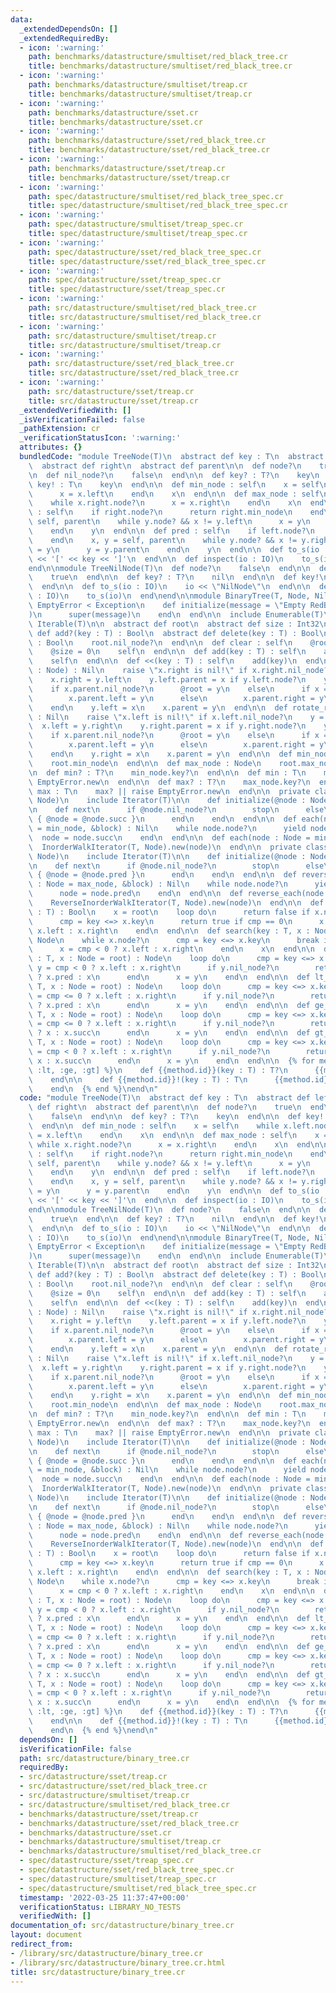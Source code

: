 ```yaml
---
data:
  _extendedDependsOn: []
  _extendedRequiredBy:
  - icon: ':warning:'
    path: benchmarks/datastructure/smultiset/red_black_tree.cr
    title: benchmarks/datastructure/smultiset/red_black_tree.cr
  - icon: ':warning:'
    path: benchmarks/datastructure/smultiset/treap.cr
    title: benchmarks/datastructure/smultiset/treap.cr
  - icon: ':warning:'
    path: benchmarks/datastructure/sset.cr
    title: benchmarks/datastructure/sset.cr
  - icon: ':warning:'
    path: benchmarks/datastructure/sset/red_black_tree.cr
    title: benchmarks/datastructure/sset/red_black_tree.cr
  - icon: ':warning:'
    path: benchmarks/datastructure/sset/treap.cr
    title: benchmarks/datastructure/sset/treap.cr
  - icon: ':warning:'
    path: spec/datastructure/smultiset/red_black_tree_spec.cr
    title: spec/datastructure/smultiset/red_black_tree_spec.cr
  - icon: ':warning:'
    path: spec/datastructure/smultiset/treap_spec.cr
    title: spec/datastructure/smultiset/treap_spec.cr
  - icon: ':warning:'
    path: spec/datastructure/sset/red_black_tree_spec.cr
    title: spec/datastructure/sset/red_black_tree_spec.cr
  - icon: ':warning:'
    path: spec/datastructure/sset/treap_spec.cr
    title: spec/datastructure/sset/treap_spec.cr
  - icon: ':warning:'
    path: src/datastructure/smultiset/red_black_tree.cr
    title: src/datastructure/smultiset/red_black_tree.cr
  - icon: ':warning:'
    path: src/datastructure/smultiset/treap.cr
    title: src/datastructure/smultiset/treap.cr
  - icon: ':warning:'
    path: src/datastructure/sset/red_black_tree.cr
    title: src/datastructure/sset/red_black_tree.cr
  - icon: ':warning:'
    path: src/datastructure/sset/treap.cr
    title: src/datastructure/sset/treap.cr
  _extendedVerifiedWith: []
  _isVerificationFailed: false
  _pathExtension: cr
  _verificationStatusIcon: ':warning:'
  attributes: {}
  bundledCode: "module TreeNode(T)\n  abstract def key : T\n  abstract def left\n\
    \  abstract def right\n  abstract def parent\n\n  def node?\n    true\n  end\n\
    \n  def nil_node?\n    false\n  end\n\n  def key? : T?\n    key\n  end\n\n  def\
    \ key! : T\n    key\n  end\n\n  def min_node : self\n    x = self\n    while x.left.node?\n\
    \      x = x.left\n    end\n    x\n  end\n\n  def max_node : self\n    x = self\n\
    \    while x.right.node?\n      x = x.right\n    end\n    x\n  end\n\n  def succ\
    \ : self\n    if right.node?\n      return right.min_node\n    end\n    x, y =\
    \ self, parent\n    while y.node? && x != y.left\n      x = y\n      y = y.parent\n\
    \    end\n    y\n  end\n\n  def pred : self\n    if left.node?\n      return left.max_node\n\
    \    end\n    x, y = self, parent\n    while y.node? && x != y.right\n      x\
    \ = y\n      y = y.parent\n    end\n    y\n  end\n\n  def to_s(io : IO)\n    io\
    \ << '[' << key << ']'\n  end\n\n  def inspect(io : IO)\n    to_s(io)\n  end\n\
    end\n\nmodule TreeNilNode(T)\n  def node?\n    false\n  end\n\n  def nil_node?\n\
    \    true\n  end\n\n  def key? : T?\n    nil\n  end\n\n  def key!\n    raise NilAssertionError.new\n\
    \  end\n\n  def to_s(io : IO)\n    io << \"NilNode\"\n  end\n\n  def inspect(io\
    \ : IO)\n    to_s(io)\n  end\nend\n\nmodule BinaryTree(T, Node, NilNode)\n  class\
    \ EmptyError < Exception\n    def initialize(message = \"Empty RedBlackTree\"\
    )\n      super(message)\n    end\n  end\n\n  include Enumerable(T)\n  include\
    \ Iterable(T)\n\n  abstract def root\n  abstract def size : Int32\n  abstract\
    \ def add?(key : T) : Bool\n  abstract def delete(key : T) : Bool\n\n  def empty?\
    \ : Bool\n    root.nil_node?\n  end\n\n  def clear : self\n    @root = NilNode.new\n\
    \    @size = 0\n    self\n  end\n\n  def add(key : T) : self\n    add?(key)\n\
    \    self\n  end\n\n  def <<(key : T) : self\n    add(key)\n  end\n\n  def rotate_left(x\
    \ : Node) : Nil\n    raise \"x.right is nil!\" if x.right.nil_node?\n    y = x.right\n\
    \    x.right = y.left\n    y.left.parent = x if y.left.node?\n    y.parent = x.parent\n\
    \    if x.parent.nil_node?\n      @root = y\n    else\n      if x == x.parent.left\n\
    \        x.parent.left = y\n      else\n        x.parent.right = y\n      end\n\
    \    end\n    y.left = x\n    x.parent = y\n  end\n\n  def rotate_right(x : Node)\
    \ : Nil\n    raise \"x.left is nil!\" if x.left.nil_node?\n    y = x.left\n  \
    \  x.left = y.right\n    y.right.parent = x if y.right.node?\n    y.parent = x.parent\n\
    \    if x.parent.nil_node?\n      @root = y\n    else\n      if x == x.parent.left\n\
    \        x.parent.left = y\n      else\n        x.parent.right = y\n      end\n\
    \    end\n    y.right = x\n    x.parent = y\n  end\n\n  def min_node : Node\n\
    \    root.min_node\n  end\n\n  def max_node : Node\n    root.max_node\n  end\n\
    \n  def min? : T?\n    min_node.key?\n  end\n\n  def min : T\n    min? || raise\
    \ EmptyError.new\n  end\n\n  def max? : T?\n    max_node.key?\n  end\n\n  def\
    \ max : T\n    max? || raise EmptyError.new\n  end\n\n  private class InorderWalkIterator(T,\
    \ Node)\n    include Iterator(T)\n\n    def initialize(@node : Node)\n    end\n\
    \n    def next\n      if @node.nil_node?\n        stop\n      else\n        @node.key.tap\
    \ { @node = @node.succ }\n      end\n    end\n  end\n\n  def each(node : Node\
    \ = min_node, &block) : Nil\n    while node.node?\n      yield node.key\n    \
    \  node = node.succ\n    end\n  end\n\n  def each(node : Node = min_node)\n  \
    \  InorderWalkIterator(T, Node).new(node)\n  end\n\n  private class ReverseInorderWalkIterator(T,\
    \ Node)\n    include Iterator(T)\n\n    def initialize(@node : Node)\n    end\n\
    \n    def next\n      if @node.nil_node?\n        stop\n      else\n        @node.key.tap\
    \ { @node = @node.pred }\n      end\n    end\n  end\n\n  def reverse_each(node\
    \ : Node = max_node, &block) : Nil\n    while node.node?\n      yield node.key\n\
    \      node = node.pred\n    end\n  end\n\n  def reverse_each(node : Node = max_node)\n\
    \    ReverseInorderWalkIterator(T, Node).new(node)\n  end\n\n  def includes?(key\
    \ : T) : Bool\n    x = root\n    loop do\n      return false if x.nil_node?\n\
    \      cmp = key <=> x.key\n      return true if cmp == 0\n      x = cmp < 0 ?\
    \ x.left : x.right\n    end\n  end\n\n  def search(key : T, x : Node = root) :\
    \ Node\n    while x.node?\n      cmp = key <=> x.key\n      break if cmp == 0\n\
    \      x = cmp < 0 ? x.left : x.right\n    end\n    x\n  end\n\n  def le_node(key\
    \ : T, x : Node = root) : Node\n    loop do\n      cmp = key <=> x.key\n     \
    \ y = cmp < 0 ? x.left : x.right\n      if y.nil_node?\n        return cmp < 0\
    \ ? x.pred : x\n      end\n      x = y\n    end\n  end\n\n  def lt_node(key :\
    \ T, x : Node = root) : Node\n    loop do\n      cmp = key <=> x.key\n      y\
    \ = cmp <= 0 ? x.left : x.right\n      if y.nil_node?\n        return cmp <= 0\
    \ ? x.pred : x\n      end\n      x = y\n    end\n  end\n\n  def ge_node(key :\
    \ T, x : Node = root) : Node\n    loop do\n      cmp = key <=> x.key\n      y\
    \ = cmp <= 0 ? x.left : x.right\n      if y.nil_node?\n        return cmp <= 0\
    \ ? x : x.succ\n      end\n      x = y\n    end\n  end\n\n  def gt_node(key :\
    \ T, x : Node = root) : Node\n    loop do\n      cmp = key <=> x.key\n      y\
    \ = cmp < 0 ? x.left : x.right\n      if y.nil_node?\n        return cmp < 0 ?\
    \ x : x.succ\n      end\n      x = y\n    end\n  end\n\n  {% for method in [:le,\
    \ :lt, :ge, :gt] %}\n    def {{method.id}}(key : T) : T?\n      {{method.id}}_node(key).key?\n\
    \    end\n\n    def {{method.id}}!(key : T) : T\n      {{method.id}}_node(key).key!\n\
    \    end\n  {% end %}\nend\n"
  code: "module TreeNode(T)\n  abstract def key : T\n  abstract def left\n  abstract\
    \ def right\n  abstract def parent\n\n  def node?\n    true\n  end\n\n  def nil_node?\n\
    \    false\n  end\n\n  def key? : T?\n    key\n  end\n\n  def key! : T\n    key\n\
    \  end\n\n  def min_node : self\n    x = self\n    while x.left.node?\n      x\
    \ = x.left\n    end\n    x\n  end\n\n  def max_node : self\n    x = self\n   \
    \ while x.right.node?\n      x = x.right\n    end\n    x\n  end\n\n  def succ\
    \ : self\n    if right.node?\n      return right.min_node\n    end\n    x, y =\
    \ self, parent\n    while y.node? && x != y.left\n      x = y\n      y = y.parent\n\
    \    end\n    y\n  end\n\n  def pred : self\n    if left.node?\n      return left.max_node\n\
    \    end\n    x, y = self, parent\n    while y.node? && x != y.right\n      x\
    \ = y\n      y = y.parent\n    end\n    y\n  end\n\n  def to_s(io : IO)\n    io\
    \ << '[' << key << ']'\n  end\n\n  def inspect(io : IO)\n    to_s(io)\n  end\n\
    end\n\nmodule TreeNilNode(T)\n  def node?\n    false\n  end\n\n  def nil_node?\n\
    \    true\n  end\n\n  def key? : T?\n    nil\n  end\n\n  def key!\n    raise NilAssertionError.new\n\
    \  end\n\n  def to_s(io : IO)\n    io << \"NilNode\"\n  end\n\n  def inspect(io\
    \ : IO)\n    to_s(io)\n  end\nend\n\nmodule BinaryTree(T, Node, NilNode)\n  class\
    \ EmptyError < Exception\n    def initialize(message = \"Empty RedBlackTree\"\
    )\n      super(message)\n    end\n  end\n\n  include Enumerable(T)\n  include\
    \ Iterable(T)\n\n  abstract def root\n  abstract def size : Int32\n  abstract\
    \ def add?(key : T) : Bool\n  abstract def delete(key : T) : Bool\n\n  def empty?\
    \ : Bool\n    root.nil_node?\n  end\n\n  def clear : self\n    @root = NilNode.new\n\
    \    @size = 0\n    self\n  end\n\n  def add(key : T) : self\n    add?(key)\n\
    \    self\n  end\n\n  def <<(key : T) : self\n    add(key)\n  end\n\n  def rotate_left(x\
    \ : Node) : Nil\n    raise \"x.right is nil!\" if x.right.nil_node?\n    y = x.right\n\
    \    x.right = y.left\n    y.left.parent = x if y.left.node?\n    y.parent = x.parent\n\
    \    if x.parent.nil_node?\n      @root = y\n    else\n      if x == x.parent.left\n\
    \        x.parent.left = y\n      else\n        x.parent.right = y\n      end\n\
    \    end\n    y.left = x\n    x.parent = y\n  end\n\n  def rotate_right(x : Node)\
    \ : Nil\n    raise \"x.left is nil!\" if x.left.nil_node?\n    y = x.left\n  \
    \  x.left = y.right\n    y.right.parent = x if y.right.node?\n    y.parent = x.parent\n\
    \    if x.parent.nil_node?\n      @root = y\n    else\n      if x == x.parent.left\n\
    \        x.parent.left = y\n      else\n        x.parent.right = y\n      end\n\
    \    end\n    y.right = x\n    x.parent = y\n  end\n\n  def min_node : Node\n\
    \    root.min_node\n  end\n\n  def max_node : Node\n    root.max_node\n  end\n\
    \n  def min? : T?\n    min_node.key?\n  end\n\n  def min : T\n    min? || raise\
    \ EmptyError.new\n  end\n\n  def max? : T?\n    max_node.key?\n  end\n\n  def\
    \ max : T\n    max? || raise EmptyError.new\n  end\n\n  private class InorderWalkIterator(T,\
    \ Node)\n    include Iterator(T)\n\n    def initialize(@node : Node)\n    end\n\
    \n    def next\n      if @node.nil_node?\n        stop\n      else\n        @node.key.tap\
    \ { @node = @node.succ }\n      end\n    end\n  end\n\n  def each(node : Node\
    \ = min_node, &block) : Nil\n    while node.node?\n      yield node.key\n    \
    \  node = node.succ\n    end\n  end\n\n  def each(node : Node = min_node)\n  \
    \  InorderWalkIterator(T, Node).new(node)\n  end\n\n  private class ReverseInorderWalkIterator(T,\
    \ Node)\n    include Iterator(T)\n\n    def initialize(@node : Node)\n    end\n\
    \n    def next\n      if @node.nil_node?\n        stop\n      else\n        @node.key.tap\
    \ { @node = @node.pred }\n      end\n    end\n  end\n\n  def reverse_each(node\
    \ : Node = max_node, &block) : Nil\n    while node.node?\n      yield node.key\n\
    \      node = node.pred\n    end\n  end\n\n  def reverse_each(node : Node = max_node)\n\
    \    ReverseInorderWalkIterator(T, Node).new(node)\n  end\n\n  def includes?(key\
    \ : T) : Bool\n    x = root\n    loop do\n      return false if x.nil_node?\n\
    \      cmp = key <=> x.key\n      return true if cmp == 0\n      x = cmp < 0 ?\
    \ x.left : x.right\n    end\n  end\n\n  def search(key : T, x : Node = root) :\
    \ Node\n    while x.node?\n      cmp = key <=> x.key\n      break if cmp == 0\n\
    \      x = cmp < 0 ? x.left : x.right\n    end\n    x\n  end\n\n  def le_node(key\
    \ : T, x : Node = root) : Node\n    loop do\n      cmp = key <=> x.key\n     \
    \ y = cmp < 0 ? x.left : x.right\n      if y.nil_node?\n        return cmp < 0\
    \ ? x.pred : x\n      end\n      x = y\n    end\n  end\n\n  def lt_node(key :\
    \ T, x : Node = root) : Node\n    loop do\n      cmp = key <=> x.key\n      y\
    \ = cmp <= 0 ? x.left : x.right\n      if y.nil_node?\n        return cmp <= 0\
    \ ? x.pred : x\n      end\n      x = y\n    end\n  end\n\n  def ge_node(key :\
    \ T, x : Node = root) : Node\n    loop do\n      cmp = key <=> x.key\n      y\
    \ = cmp <= 0 ? x.left : x.right\n      if y.nil_node?\n        return cmp <= 0\
    \ ? x : x.succ\n      end\n      x = y\n    end\n  end\n\n  def gt_node(key :\
    \ T, x : Node = root) : Node\n    loop do\n      cmp = key <=> x.key\n      y\
    \ = cmp < 0 ? x.left : x.right\n      if y.nil_node?\n        return cmp < 0 ?\
    \ x : x.succ\n      end\n      x = y\n    end\n  end\n\n  {% for method in [:le,\
    \ :lt, :ge, :gt] %}\n    def {{method.id}}(key : T) : T?\n      {{method.id}}_node(key).key?\n\
    \    end\n\n    def {{method.id}}!(key : T) : T\n      {{method.id}}_node(key).key!\n\
    \    end\n  {% end %}\nend\n"
  dependsOn: []
  isVerificationFile: false
  path: src/datastructure/binary_tree.cr
  requiredBy:
  - src/datastructure/sset/treap.cr
  - src/datastructure/sset/red_black_tree.cr
  - src/datastructure/smultiset/treap.cr
  - src/datastructure/smultiset/red_black_tree.cr
  - benchmarks/datastructure/sset/treap.cr
  - benchmarks/datastructure/sset/red_black_tree.cr
  - benchmarks/datastructure/sset.cr
  - benchmarks/datastructure/smultiset/treap.cr
  - benchmarks/datastructure/smultiset/red_black_tree.cr
  - spec/datastructure/sset/treap_spec.cr
  - spec/datastructure/sset/red_black_tree_spec.cr
  - spec/datastructure/smultiset/treap_spec.cr
  - spec/datastructure/smultiset/red_black_tree_spec.cr
  timestamp: '2022-03-25 11:37:47+00:00'
  verificationStatus: LIBRARY_NO_TESTS
  verifiedWith: []
documentation_of: src/datastructure/binary_tree.cr
layout: document
redirect_from:
- /library/src/datastructure/binary_tree.cr
- /library/src/datastructure/binary_tree.cr.html
title: src/datastructure/binary_tree.cr
---
```

